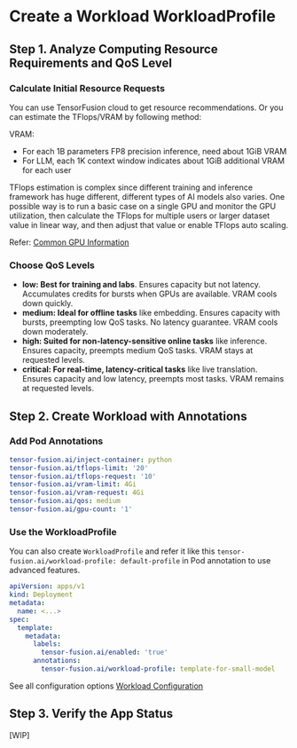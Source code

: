 # Create a Workload WorkloadProfile

## Step 1. Analyze Computing Resource Requirements and QoS Level

### Calculate Initial Resource Requests

You can use TensorFusion cloud to get resource recommendations. Or you can estimate the TFlops/VRAM by following method:

VRAM: 
- For each 1B parameters FP8 precision inference, need about 1GiB VRAM
- For LLM, each 1K context window indicates about 1GiB additional VRAM for each user


TFlops estimation is complex since different training and inference framework has huge different, different types of AI models also varies. One possible way is to run a basic case on a single GPU and monitor the GPU utilization, then calculate the TFlops for multiple users or larger dataset value in linear way, and then adjust that value or enable TFlops auto scaling.

Refer: [Common GPU Information](https://en.wikipedia.org/wiki/List_of_Nvidia_graphics_processing_units)

### Choose QoS Levels

- **low: Best for training and labs**. Ensures capacity but not latency. Accumulates credits for bursts when GPUs are available. VRAM cools down quickly.
- **medium: Ideal for offline tasks** like embedding. Ensures capacity with bursts, preempting low QoS tasks. No latency guarantee. VRAM cools down moderately.
- **high: Suited for non-latency-sensitive online tasks** like inference. Ensures capacity, preempts medium QoS tasks. VRAM stays at requested levels.
- **critical: For real-time, latency-critical tasks** like live translation. Ensures capacity and low latency, preempts most tasks. VRAM remains at requested levels.


## Step 2. Create Workload with Annotations

### Add Pod Annotations

```yaml
tensor-fusion.ai/inject-container: python
tensor-fusion.ai/tflops-limit: '20'
tensor-fusion.ai/tflops-request: '10'
tensor-fusion.ai/vram-limit: 4Gi
tensor-fusion.ai/vram-request: 4Gi
tensor-fusion.ai/qos: medium
tensor-fusion.ai/gpu-count: '1'
```

### Use the WorkloadProfile

You can also create `WorkloadProfile` and refer it like this `tensor-fusion.ai/workload-profile: default-profile` in Pod annotation to use advanced features.

```yaml
apiVersion: apps/v1
kind: Deployment
metadata:
  name: <...>
spec:
  template:
    metadata:
      labels:
        tensor-fusion.ai/enabled: 'true'
      annotations:
        tensor-fusion.ai/workload-profile: template-for-small-model
```

See all configuration options [Workload Configuration](/reference/workload-annotation)

## Step 3. Verify the App Status

[WIP]